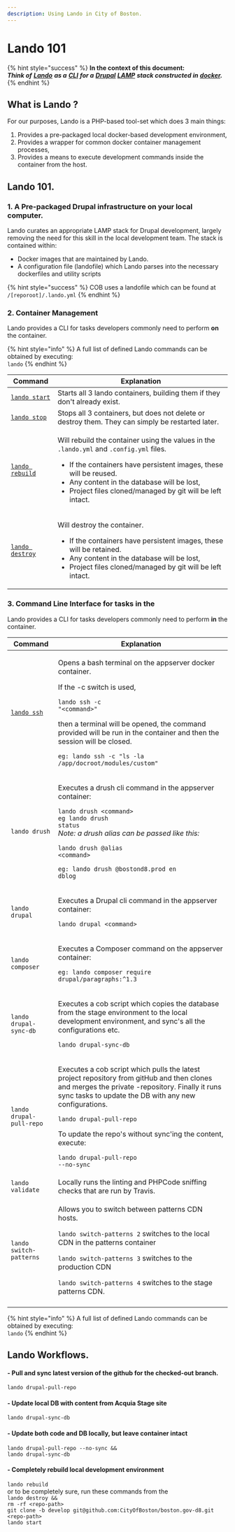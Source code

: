```yaml
---
description: Using Lando in City of Boston.
---
```


# Lando 101

{% hint style="success" %}
**In the context of this document:** \
&#x20;  _**Think of**_ [_**Lando**_](https://docs.lando.dev/) _**as a**_ [_**CLI**_](https://en.wikipedia.org/wiki/Command-line\_interface) _**for a**_ [_**Drupal**_](https://en.wikipedia.org/wiki/Drupal) [_**LAMP**_](https://en.wikipedia.org/wiki/LAMP\_\(software\_bundle\)) _**stack constructed in**_ [_**docker**_](https://en.wikipedia.org/wiki/Docker\_\(software\))_**.**_
{% endhint %}

## What is Lando ?

For our purposes, Lando is a PHP-based tool-set which does 3 main things:

1. Provides a pre-packaged local docker-based development environment,
2. Provides a wrapper for common docker container management processes,
3. Provides a means to execute development commands inside the container from the host.&#x20;

## Lando 101.

### 1. A Pre-packaged Drupal infrastructure on your local computer.

Lando curates an appropriate LAMP stack for Drupal development, largely removing the need for this skill in the local development team.  The stack is contained within:

* Docker images that are maintained by Lando.
* A configuration file (landofile) which Lando parses into the necessary dockerfiles and utility scripts&#x20;

{% hint style="success" %}
COB uses a landofile which can be found at `/[reporoot]/.lando.yml`
{% endhint %}

### 2. Container Management

Lando provides a CLI for tasks developers commonly need to perform **on** the container.

{% hint style="info" %}
A full list of defined Lando commands can be obtained by executing: \
`lando`
{% endhint %}

| Command                                                             | Explanation                                                                                                                                                                                                                                                                                                                 |
| ------------------------------------------------------------------- | --------------------------------------------------------------------------------------------------------------------------------------------------------------------------------------------------------------------------------------------------------------------------------------------------------------------------- |
| [`lando start`](https://docs.lando.dev/basics/start.html)           | Starts all 3 lando containers, building them if they don't already exist.                                                                                                                                                                                                                                                   |
| [`lando stop`](https://docs.lando.dev/basics/stop.html#usage)       | Stops all 3 containers, but does not delete or destroy them.  They can simply be restarted later.                                                                                                                                                                                                                           |
| [`lando rebuild`](https://docs.lando.dev/basics/rebuild.html#usage) | <p>Will rebuild the container using the values in the <code>.lando.yml</code> and <code>.config.yml</code> files.</p><ul><li>If the containers have persistent images, these will be reused. </li><li>Any content in the database will be lost, </li><li>Project files cloned/managed by git will be left intact.</li></ul> |
| [`lando destroy`](https://docs.lando.dev/basics/destroy.html#usage) | <p></p><p>Will destroy the container.</p><ul><li>If the containers have persistent images, these will be retained. </li><li>Any content in the database will be lost, </li><li>Project files cloned/managed by git will be left intact.</li></ul>                                                                           |

### 3. Command Line Interface for tasks in the &#x20;

Lando provides a CLI for tasks developers commonly need to perform **in** the container.

| Command                                                     | Explanation                                                                                                                                                                                                                                                                                                                                                                          |
| ----------------------------------------------------------- | ------------------------------------------------------------------------------------------------------------------------------------------------------------------------------------------------------------------------------------------------------------------------------------------------------------------------------------------------------------------------------------ |
| [`lando ssh`](https://docs.lando.dev/basics/ssh.html#usage) | <p>Opens a bash terminal on the appserver docker container. </p><p>If the -c switch is used, </p><p>  <code>lando ssh -c "&#x3C;command>"</code></p><p>then a terminal will be opened, the command provided will be run in the container and then the session will be closed.</p><p><code>eg:  lando ssh -c "ls -la /app/docroot/modules/custom"</code></p>                          |
| `lando drush`                                               | <p>Executes a drush cli command in the appserver container: </p><p>  <code>lando drush &#x3C;command></code><br><code>eg lando drush status</code><br><em>Note: a drush alias can be passed like this:</em></p><p>  <code>lando drush @alias &#x3C;command></code></p><p><code>eg:  lando drush @bostond8.prod en dblog</code></p>                                                   |
| `lando drupal`                                              | <p>Executes a Drupal cli command in the appserver container:</p><p>  <code>lando drupal &#x3C;command></code></p>                                                                                                                                                                                                                                                                    |
| `lando composer`                                            | <p>Executes a Composer command on the appserver container:</p><p><code>eg:  lando composer require drupal/paragraphs:^1.3</code></p>                                                                                                                                                                                                                                                 |
| `lando drupal-sync-db`                                      | <p>Executes a cob script which copies the database from the stage environment to the local development environment, and sync's all the configurations etc.</p><p>  <code>lando drupal-sync-db</code></p>                                                                                                                                                                             |
| `lando drupal-pull-repo`                                    | <p>Executes a cob script which pulls the latest project repository from gitHub and then clones and merges the private -repository.  Finally it runs sync tasks to update the DB with any new configurations.</p><p>  <code>lando drupal-pull-repo</code></p><p>To update the repo's without sync'ing the content, execute:</p><p>  <code>lando drupal-pull-repo --no-sync</code></p> |
| `lando validate`                                            | Locally runs the linting and PHPCode sniffing checks that are run by Travis.                                                                                                                                                                                                                                                                                                         |
| `lando switch-patterns`                                     | <p>Allows you to switch between patterns CDN hosts.</p><p>  <code>lando switch-patterns 2</code> switches to the local CDN in the patterns container</p><p>  <code>lando switch-patterns 3</code> switches to the production CDN</p><p>  <code>lando switch-patterns 4</code> switches to the stage patterns CDN.</p>                                                                |
|                                                             |                                                                                                                                                                                                                                                                                                                                                                                      |

{% hint style="info" %}
A full list of defined Lando commands can be obtained by executing: \
`lando`
{% endhint %}

## Lando Workflows.

#### - Pull and sync latest version of the github for the checked-out branch.

&#x20; `lando drupal-pull-repo`

#### - Update local DB with content from Acquia Stage site

&#x20; `lando drupal-sync-db`

#### - Update both code and DB locally, but leave container intact

&#x20; `lando drupal-pull-repo --no-sync &&`\
&#x20; `lando drupal-sync-db`

#### - Completely rebuild local development environment

&#x20; `lando rebuild`\
or to be completely sure, run these commands from the \
&#x20; `lando destroy &&`\
&#x20;   `rm -rf <repo-path>`\
&#x20;   `git clone -b develop git@github.com:CityOfBoston/boston.gov-d8.git <repo-path>`\
&#x20;   `lando start`





